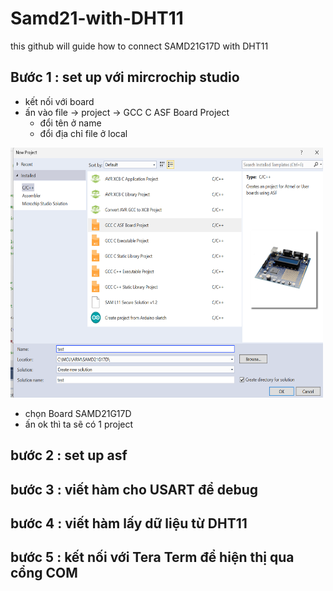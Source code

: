 # Samd21-with-DHT11
 this github will guide how to connect SAMD21G17D with DHT11

## Bước 1 : set up với mircrochip studio
* kết nối với board
* ấn vào file -> project -> GCC C ASF Board Project
  * đổi tên ở name 
  * đổi địa chỉ file ở local
    
<img src="img/buoc11.png" alt="ảnh bước tạo project" width="500" height="400">
 
* chọn Board SAMD21G17D
* ấn ok thì ta sẽ có 1 project

## bước 2 : set up asf

## bước 3 : viết hàm cho USART để debug

## bước 4 : viết hàm lấy dữ liệu từ DHT11

## bước 5 : kết nối với Tera Term để hiện thị qua cổng COM
